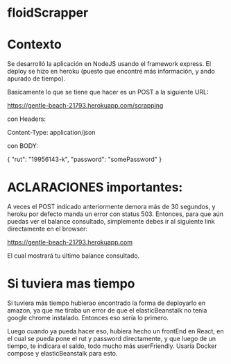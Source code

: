 # floidScrapper

# Contexto

Se desarrolló la aplicación en NodeJS usando el framework express. El deploy se hizo en heroku (puesto que encontré más información, y ando apurado de tiempo).

Basicamente lo que se tiene que hacer es un POST a la siguiente URL:

https://gentle-beach-21793.herokuapp.com/scrapping

con Headers:

Content-Type: application/json

con BODY:

{
    "rut": "19956143-k",
    "password": "somePassword"
}

# ACLARACIONES importantes:

A veces el POST indicado anteriormente demora más de 30 segundos, y heroku por defecto manda un error con status 503. Entonces, para que aún puedas ver el balance consultado, simplemente debes ir al siguiente link directamente en el browser:

https://gentle-beach-21793.herokuapp.com

El cual mostrará tu último balance consultado.

# Si tuviera mas tiempo

Si tuviera más tiempo hubierao encontrado la forma de deployarlo en amazon, ya que me tiraba un error de que el elasticBeanstalk no tenía google chrome instalado. Entonces eso sería lo primero.

Luego cuando ya pueda hacer eso, hubiera hecho un frontEnd en React, en el cual se pueda pone el rut y password directamente, y que luego de un tiempo, te indicara el saldo, todo mucho más userFriendly. Usaría Docker compose y elasticBeanstalk para esto.
